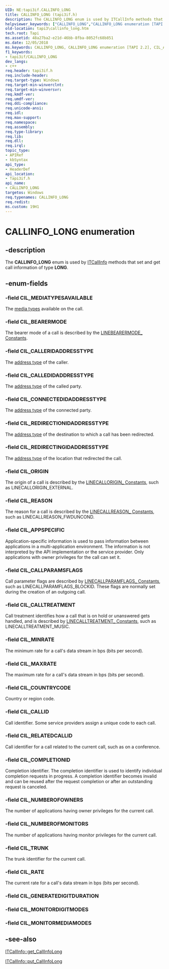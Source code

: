 ```yaml
---
UID: NE:tapi3if.CALLINFO_LONG
title: CALLINFO_LONG (tapi3if.h)
description: The CALLINFO_LONG enum is used by ITCallInfo methods that set and get call information of type LONG.
helpviewer_keywords: ["CALLINFO_LONG","CALLINFO_LONG enumeration [TAPI 2.2]","CIL_APPSPECIFIC","CIL_BEARERMODE","CIL_CALLEDIDADDRESSTYPE","CIL_CALLERIDADDRESSTYPE","CIL_CALLID","CIL_CALLPARAMSFLAGS","CIL_CALLTREATMENT","CIL_COMPLETIONID","CIL_CONNECTEDIDADDRESSTYPE","CIL_COUNTRYCODE","CIL_MAXRATE","CIL_MEDIATYPESAVAILABLE","CIL_MINRATE","CIL_NUMBEROFMONITORS","CIL_NUMBEROFOWNERS","CIL_ORIGIN","CIL_RATE","CIL_REASON","CIL_REDIRECTINGIDADDRESSTYPE","CIL_REDIRECTIONIDADDRESSTYPE","CIL_RELATEDCALLID","CIL_TRUNK","_tapi3_callinfo_long","tapi3.callinfo_long","tapi3if/CALLINFO_LONG","tapi3if/CIL_APPSPECIFIC","tapi3if/CIL_BEARERMODE","tapi3if/CIL_CALLEDIDADDRESSTYPE","tapi3if/CIL_CALLERIDADDRESSTYPE","tapi3if/CIL_CALLID","tapi3if/CIL_CALLPARAMSFLAGS","tapi3if/CIL_CALLTREATMENT","tapi3if/CIL_COMPLETIONID","tapi3if/CIL_CONNECTEDIDADDRESSTYPE","tapi3if/CIL_COUNTRYCODE","tapi3if/CIL_MAXRATE","tapi3if/CIL_MEDIATYPESAVAILABLE","tapi3if/CIL_MINRATE","tapi3if/CIL_NUMBEROFMONITORS","tapi3if/CIL_NUMBEROFOWNERS","tapi3if/CIL_ORIGIN","tapi3if/CIL_RATE","tapi3if/CIL_REASON","tapi3if/CIL_REDIRECTINGIDADDRESSTYPE","tapi3if/CIL_REDIRECTIONIDADDRESSTYPE","tapi3if/CIL_RELATEDCALLID","tapi3if/CIL_TRUNK"]
old-location: tapi3\callinfo_long.htm
tech.root: Tapi
ms.assetid: 48a27ba2-e21d-46bb-8fba-8052fc68b851
ms.date: 12/05/2018
ms.keywords: CALLINFO_LONG, CALLINFO_LONG enumeration [TAPI 2.2], CIL_APPSPECIFIC, CIL_BEARERMODE, CIL_CALLEDIDADDRESSTYPE, CIL_CALLERIDADDRESSTYPE, CIL_CALLID, CIL_CALLPARAMSFLAGS, CIL_CALLTREATMENT, CIL_COMPLETIONID, CIL_CONNECTEDIDADDRESSTYPE, CIL_COUNTRYCODE, CIL_MAXRATE, CIL_MEDIATYPESAVAILABLE, CIL_MINRATE, CIL_NUMBEROFMONITORS, CIL_NUMBEROFOWNERS, CIL_ORIGIN, CIL_RATE, CIL_REASON, CIL_REDIRECTINGIDADDRESSTYPE, CIL_REDIRECTIONIDADDRESSTYPE, CIL_RELATEDCALLID, CIL_TRUNK, _tapi3_callinfo_long, tapi3.callinfo_long, tapi3if/CALLINFO_LONG, tapi3if/CIL_APPSPECIFIC, tapi3if/CIL_BEARERMODE, tapi3if/CIL_CALLEDIDADDRESSTYPE, tapi3if/CIL_CALLERIDADDRESSTYPE, tapi3if/CIL_CALLID, tapi3if/CIL_CALLPARAMSFLAGS, tapi3if/CIL_CALLTREATMENT, tapi3if/CIL_COMPLETIONID, tapi3if/CIL_CONNECTEDIDADDRESSTYPE, tapi3if/CIL_COUNTRYCODE, tapi3if/CIL_MAXRATE, tapi3if/CIL_MEDIATYPESAVAILABLE, tapi3if/CIL_MINRATE, tapi3if/CIL_NUMBEROFMONITORS, tapi3if/CIL_NUMBEROFOWNERS, tapi3if/CIL_ORIGIN, tapi3if/CIL_RATE, tapi3if/CIL_REASON, tapi3if/CIL_REDIRECTINGIDADDRESSTYPE, tapi3if/CIL_REDIRECTIONIDADDRESSTYPE, tapi3if/CIL_RELATEDCALLID, tapi3if/CIL_TRUNK
f1_keywords:
- tapi3if/CALLINFO_LONG
dev_langs:
- c++
req.header: tapi3if.h
req.include-header: 
req.target-type: Windows
req.target-min-winverclnt: 
req.target-min-winversvr: 
req.kmdf-ver: 
req.umdf-ver: 
req.ddi-compliance: 
req.unicode-ansi: 
req.idl: 
req.max-support: 
req.namespace: 
req.assembly: 
req.type-library: 
req.lib: 
req.dll: 
req.irql: 
topic_type:
- APIRef
- kbSyntax
api_type:
- HeaderDef
api_location:
- Tapi3if.h
api_name:
- CALLINFO_LONG
targetos: Windows
req.typenames: CALLINFO_LONG
req.redist: 
ms.custom: 19H1
---
```


# CALLINFO_LONG enumeration


## -description


The 
<b>CALLINFO_LONG</b> enum is used by 
<a href="https://docs.microsoft.com/windows/desktop/api/tapi3if/nn-tapi3if-itcallinfo">ITCallInfo</a> methods that set and get call information of type <b>LONG</b>.


## -enum-fields




### -field CIL_MEDIATYPESAVAILABLE

The 
<a href="https://docs.microsoft.com/windows/desktop/Tapi/tapimediatype--constants">media types</a> available on the call.


### -field CIL_BEARERMODE

The bearer mode of a call is described by the 
<a href="https://docs.microsoft.com/windows/desktop/Tapi/linebearermode--constants">LINEBEARERMODE_ Constants</a>.


### -field CIL_CALLERIDADDRESSTYPE

The 
<a href="https://docs.microsoft.com/windows/desktop/Tapi/lineaddresstype--constants">address type</a> of the caller.


### -field CIL_CALLEDIDADDRESSTYPE

The 
<a href="https://docs.microsoft.com/windows/desktop/Tapi/lineaddresstype--constants">address type</a> of the called party.


### -field CIL_CONNECTEDIDADDRESSTYPE

The 
<a href="https://docs.microsoft.com/windows/desktop/Tapi/lineaddresstype--constants">address type</a> of the connected party.


### -field CIL_REDIRECTIONIDADDRESSTYPE

The 
<a href="https://docs.microsoft.com/windows/desktop/Tapi/lineaddresstype--constants">address type</a> of the destination to which a call has been redirected.


### -field CIL_REDIRECTINGIDADDRESSTYPE

The 
<a href="https://docs.microsoft.com/windows/desktop/Tapi/lineaddresstype--constants">address type</a> of the location that redirected the call.


### -field CIL_ORIGIN

The origin of a call is described by the 
<a href="https://docs.microsoft.com/windows/desktop/Tapi/linecallorigin--constants">LINECALLORIGIN_ Constants</a>, such as LINECALLORIGIN_EXTERNAL.


### -field CIL_REASON

The reason for a call is described by the 
<a href="https://docs.microsoft.com/windows/desktop/Tapi/linecallreason--constants">LINECALLREASON_ Constants</a>, such as LINECALLREASON_FWDUNCOND.


### -field CIL_APPSPECIFIC

Application-specific information is used to pass information between applications in a multi-application environment. The information is not interpreted by the API implementation or the service provider. Only applications with owner privileges for the call can set it.


### -field CIL_CALLPARAMSFLAGS

Call parameter flags are described by 
<a href="https://docs.microsoft.com/windows/desktop/Tapi/linecallparamflags--constants">LINECALLPARAMFLAGS_ Constants</a>, such as LINECALLPARAMFLAGS_BLOCKID. These flags are normally set during the creation of an outgoing call.


### -field CIL_CALLTREATMENT

Call treatment identifies how a call that is on hold or unanswered gets handled, and is described by 
<a href="https://docs.microsoft.com/windows/desktop/Tapi/linecalltreatment--constants">LINECALLTREATMENT_ Constants</a>, such as LINECALLTREATMENT_MUSIC.


### -field CIL_MINRATE

The minimum rate for a call's data stream in bps (bits per second).


### -field CIL_MAXRATE

The maximum rate for a call's data stream in bps (bits per second).


### -field CIL_COUNTRYCODE

Country or region code.


### -field CIL_CALLID

Call identifier. Some service providers assign a unique code to each call.


### -field CIL_RELATEDCALLID

Call identifier for a call related to the current call, such as on a conference.


### -field CIL_COMPLETIONID

Completion identifier. The completion identifier is used to identify individual completion requests in progress. A completion identifier becomes invalid and can be reused after the request completion or after an outstanding request is canceled.


### -field CIL_NUMBEROFOWNERS

The number of applications having owner privileges for the current call.


### -field CIL_NUMBEROFMONITORS

The number of applications having monitor privileges for the current call.


### -field CIL_TRUNK

The trunk identifier for the current call.


### -field CIL_RATE

The current rate for a call's data stream in bps (bits per second).


### -field CIL_GENERATEDIGITDURATION


### -field CIL_MONITORDIGITMODES


### -field CIL_MONITORMEDIAMODES




## -see-also




<a href="https://docs.microsoft.com/windows/desktop/api/tapi3if/nf-tapi3if-itcallinfo-get_callinfolong">ITCallInfo::get_CallInfoLong</a>



<a href="https://docs.microsoft.com/windows/desktop/api/tapi3if/nf-tapi3if-itcallinfo-put_callinfolong">ITCallInfo::put_CallInfoLong</a>
 

 

